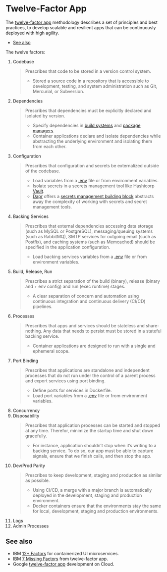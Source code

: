# Twelve-Factor App

The [twelve-factor app](https://12factor.net/) methodology describes a set of principles and best practices, to develop scalable and resilient apps that can be continuously deployed with high agility.

- [See also](#see-also)

The twelve factors:

1. Codebase
   > Prescribes that code to be stored in a version control system.
   >
   > - Stored a source code in a repository that is accessible to development, testing, and system administration such as Git, Mercurial, or Subversion.
   >
2. Dependencies
   > Prescribes that dependencies must be explicitly declared and isolated by version.
   >
   > - Specify dependencies in [build systems](build-sytems.md) and [package managers](package-managers.md).
   > - Container applications declare and isolate dependencies while abstracting the underlying environment and isolating them from each other.
   >
3. Configuration
   > Prescribes that configuration and secrets be externalized outside of the codebase.
   >
   > - Load variables from a [.env](https://github.com/motdotla/dotenv) file or from environment variables.
   > - Isolate secrets in a secrets management tool like Hashicorp [Vault](https://github.com/hashicorp/vault).
   > - [Dapr](https://github.com/dapr/dapr) offers a [secrets management building block](https://docs.dapr.io/developing-applications/building-blocks/secrets/secrets-overview/) abstracts away the complexity of working with secrets and secret management tools.
   >
4. Backing Services
   > Prescribes that external dependencies accessing data storage (such as MySQL or PostgreSQL), messaging/queuing systems (such as RabbitMQ), SMTP services for outgoing email (such as Postfix), and caching systems (such as Memcached) should be specified in the application configuration.
   >
   > - Load backing services variables from a [.env](https://github.com/motdotla/dotenv) file or from environment variables.
   >
5. Build, Release, Run
   > Prescribes a strict separation of the build (binary), release (binary and + env config) and run (exec runtime) stages.
   >
   > - A clear separation of concern and automation using continuous integration and continuous delivery (CI/CD) pipelines.
   >
6. Processes
   > Prescribes that apps and services should be stateless and share-nothing. Any data that needs to persist must be stored in a stateful backing service.
   >
   > - Container applications are designed to run with a single and ephemeral scope.
   >
7. Port Binding
   > Prescribes that applications are standalone and independent processes that do not run under the control of a parent process and export services using port binding.
   >
   > - Define ports for services in Dockerfile.
   > - Load port variables from a [.env](https://github.com/motdotla/dotenv) file or from environment variables.
   >
8. Concurrency
9. Disposability
   > Prescribes that application processes can be started and stopped at any time. Therefor, minimize the startup time and shut down gracefully.
   >
   > - For instance, application shouldn’t stop when it’s writing to a backing service. To do so, our app must be able to capture signals, ensure that we finish calls, and then stop the app.
   >
10. Dev/Prod Parity
    > Prescribes to keep development, staging and production as similar as possible.
    >
    > - Using CI/CD, a merge with a major branch is automatically deployed in the development, staging and production environment.
    > - Docker containers ensure that the environments stay the same for local, development, staging and production environments.
    >
11. Logs
12. Admin Processes

## See also

- IBM [12+ Factors](https://www.ibm.com/cloud/blog/12-plus-factors-for-containerized-ui-microservices) for containerized UI microservices.
- IBM [7 Missing Factors](https://www.ibm.com/cloud/blog/7-missing-factors-from-12-factor-applications) from twelve-factor app.
- Google [twelve-factor app](https://cloud.google.com/architecture/twelve-factor-app-development-on-gcp?hl=en) development on Cloud.
